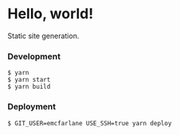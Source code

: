 Hello, world!
=============

Static site generation.

### Development

```
$ yarn
$ yarn start
$ yarn build
```

### Deployment

```
$ GIT_USER=emcfarlane USE_SSH=true yarn deploy
```

